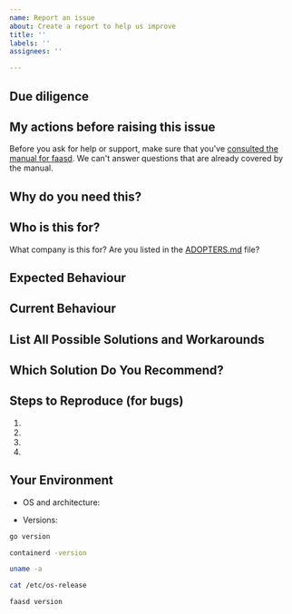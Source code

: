 ```yaml
---
name: Report an issue
about: Create a report to help us improve
title: ''
labels: ''
assignees: ''

---
```


## Due diligence

<!-- Due dilligence -->
## My actions before raising this issue
Before you ask for help or support, make sure that you've [consulted the manual for faasd](https://openfaas.gumroad.com/l/serverless-for-everyone-else). We can't answer questions that are already covered by the manual.


<!-- How is this affecting you? What task are you trying to accomplish? -->
## Why do you need this?

<!-- Attempts to mask or hide this may result in the issue being closed -->
## Who is this for?

What company is this for? Are you listed in the [ADOPTERS.md](https://github.com/openfaas/faas/blob/master/ADOPTERS.md) file?

<!--- Provide a general summary of the issue in the Title above -->
## Expected Behaviour
<!--- If you're describing a bug, tell us what should happen -->
<!--- If you're suggesting a change/improvement, tell us how it should work -->


## Current Behaviour
<!--- If describing a bug, tell us what happens instead of the expected behavior -->
<!--- If suggesting a change/improvement, explain the difference from current behavior -->


## List All Possible Solutions and Workarounds
<!--- Suggest a fix/reason for the bug, or ideas how to implement  -->
<!--- the addition or change -->
<!--- Is there a workaround which could avoid making changes? -->

## Which Solution Do You Recommend?
<!--- Pick your preferred solution, if you were to implement and maintain this change -->


## Steps to Reproduce (for bugs)
<!--- Provide a link to a live example, or an unambiguous set of steps to -->
<!--- reproduce this bug. Include code to reproduce, if relevant -->
1.
2.
3.
4.

## Your Environment

* OS and architecture:

* Versions:

```sh
go version

containerd -version

uname -a

cat /etc/os-release

faasd version
```
